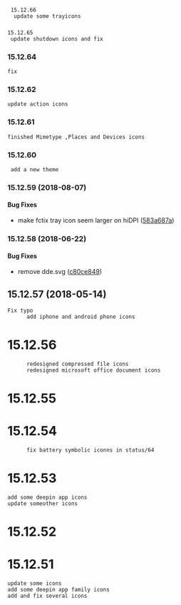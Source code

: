 ###
     15.12.66
      update some trayicons
###
    15.12.65
     update shutdown icons and fix
### 15.12.64
    fix
### 15.12.62
    update action icons
### 15.12.61
    finished Mimetype ,Places and Devices icons

### 15.12.60
     add a new theme

### 15.12.59 (2018-08-07)


#### Bug Fixes

*   make fctix tray icon seem larger on hiDPI ([583a687a](583a687a))

<a name="15.12.58"></a>
### 15.12.58 (2018-06-22)

#### Bug Fixes

*   remove dde.svg ([c80ce849](c80ce849))

## 15.12.57 (2018-05-14)

	Fix typo
          add iphone and android phone icons

# 15.12.56
          redesigned compressed file icons
          redesigned microsoft office document icons
# 15.12.55
 
# 15.12.54
          fix battery symbolic iconns in status/64

# 15.12.53
	add some deepin app icons
	update someother icons
# 15.12.52

# 15.12.51
	update some icons
	add some deepin app family icons
	add and fix several icons
